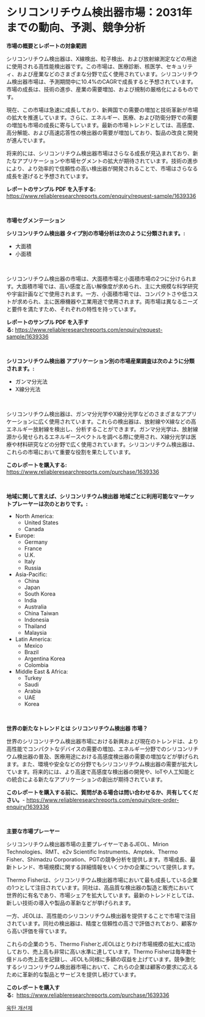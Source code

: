 <p><h1>シリコンリチウム検出器市場：2031年までの動向、予測、競争分析</h1></p><p><strong>市場の概要とレポートの対象範囲</strong></p>
<p><p>シリコンリチウム検出器は、X線検出、粒子検出、および放射線測定などの用途に使用される高性能検出器です。この市場は、医療診断、核医学、セキュリティ、および産業などのさまざまな分野で広く使用されています。シリコンリチウム検出器市場は、予測期間中に10.4%のCAGRで成長すると予想されています。市場の成長は、技術の進歩、産業の需要増加、および規制の厳格化によるものです。</p><p>現在、この市場は急速に成長しており、新興国での需要の増加と技術革新が市場の拡大を推進しています。さらに、エネルギー、医療、および防衛分野での需要の増加も市場の成長に寄与しています。最新の市場トレンドとしては、高感度、高分解能、および高速応答性の検出器の需要が増加しており、製品の改良と開発が進んでいます。</p><p>将来的には、シリコンリチウム検出器市場はさらなる成長が見込まれており、新たなアプリケーションや市場セグメントの拡大が期待されています。技術の進歩により、より効率的で信頼性の高い検出器が開発されることで、市場はさらなる成長を遂げると予想されています。</p></p>
<p><strong>レポートのサンプル PDF を入手する:</strong> <a href="https://www.reliableresearchreports.com/enquiry/request-sample/1639336">https://www.reliableresearchreports.com/enquiry/request-sample/1639336</a></p>
<p>&nbsp;</p>
<p><strong>市場セグメンテーション</strong></p>
<p><strong>シリコンリチウム検出器 タイプ別の市場分析は次のように分類されます。:</strong></p>
<p><ul><li>大面積</li><li>小面積</li></ul></p>
<p>&nbsp;</p>
<p><p>シリコンリチウム検出器の市場は、大面積市場と小面積市場の2つに分けられます。大面積市場では、高い感度と高い解像度が求められ、主に大規模な科学研究や宇宙計画などで使用されます。一方、小面積市場では、コンパクトさや低コストが求められ、主に医療機器や工業用途で使用されます。両市場は異なるニーズと要件を満たすため、それぞれの特性を持っています。</p></p>
<p><strong>レポートのサンプル PDF を入手する:</strong>&nbsp;<a href="https://www.reliableresearchreports.com/enquiry/request-sample/1639336">https://www.reliableresearchreports.com/enquiry/request-sample/1639336</a></p>
<p>&nbsp;</p>
<p><strong> シリコンリチウム検出器 アプリケーション別の市場産業調査は次のように分類されます。:</strong></p>
<p><ul><li>ガンマ分光法</li><li>X線分光法</li></ul></p>
<p>&nbsp;</p>
<p><p>シリコンリチウム検出器は、ガンマ分光学やX線分光学などのさまざまなアプリケーションに広く使用されています。これらの検出器は、放射線やX線などの高エネルギー放射線を検出し、分析することができます。ガンマ分光学は、放射線源から発せられるエネルギースペクトルを調べる際に使用され、X線分光学は医療や材料研究などの分野で広く使用されています。シリコンリチウム検出器は、これらの市場において重要な役割を果たしています。</p></p>
<p><strong>このレポートを購入する:</strong>&nbsp; <a href="https://www.reliableresearchreports.com/purchase/1639336">https://www.reliableresearchreports.com/purchase/1639336</a></p>
<p>&nbsp;</p>
<p><strong>地域に関して言えば、シリコンリチウム検出器 地域ごとに利用可能なマーケットプレーヤーは次のとおりです。:</strong></p>
<p><ul>
    <li>
        North America:
        <ul>
            <li>United States</li>
            <li>Canada</li>
        </ul>
    </li>
    <li>
        Europe:
        <ul>
            <li>Germany</li>
            <li>France</li>
            <li>U.K.</li>
            <li>Italy</li>
            <li>Russia</li>
        </ul>
    </li>
    <li>
        Asia-Pacific:
        <ul>
            <li>China</li>
            <li>Japan</li>
            <li>South Korea</li>
            <li>India</li>
            <li>Australia</li>
            <li>China Taiwan</li>
            <li>Indonesia</li>
            <li>Thailand</li>
            <li>Malaysia</li>
        </ul>
    </li>
    <li>
        Latin America:
        <ul>
            <li>Mexico</li>
            <li>Brazil</li>
            <li>Argentina Korea</li>
            <li>Colombia</li>
        </ul>
    </li>
    <li>
        Middle East & Africa:
        <ul>
            <li>Turkey</li>
            <li>Saudi</li>
            <li>Arabia</li>
            <li>UAE</li>
            <li>Korea</li>
        </ul>
    </li>
    </ul></p>
<p>&nbsp;</p>
<p><strong>世界の新たなトレンドとは シリコンリチウム検出器 市場？</strong></p>
<p><p>世界のシリコンリチウム検出器市場における新興および現在のトレンドは、より高性能でコンパクトなデバイスの需要の増加、エネルギー分野でのシリコンリチウム検出器の普及、医療用途における高感度検出器の需要の増加などが挙げられます。また、環境や安全などの分野でもシリコンリチウム検出器の需要が拡大しています。将来的には、より高速で高感度な検出器の開発や、IoTや人工知能との統合による新たなアプリケーションの創出が期待されています。</p></p>
<p><strong>このレポートを購入する前に、質問がある場合は問い合わせるか、共有してください。</strong>- <a href="https://www.reliableresearchreports.com/enquiry/pre-order-enquiry/1639336">https://www.reliableresearchreports.com/enquiry/pre-order-enquiry/1639336</a></p>
<p>&nbsp;</p>
<p><strong>主要な市場プレーヤー</strong></p>
<p><p>シリコンリチウム検出器市場の主要プレイヤーであるJEOL、Mirion Technologies、RMT、e2v Scientific Instruments、Amptek、Thermo Fisher、Shimadzu Corporation、PGTの競争分析を提供します。市場成長、最新トレンド、市場規模に関する詳細情報をいくつかの企業について提供します。</p><p>Thermo Fisherは、シリコンリチウム検出器市場において最も成長している企業の1つとして注目されています。同社は、高品質な検出器の製造と販売において世界的に有名であり、市場シェアを拡大しています。最新のトレンドとしては、新しい技術の導入や製品の革新などが挙げられます。</p><p>一方、JEOLは、高性能のシリコンリチウム検出器を提供することで市場で注目されています。同社の検出器は、精度と信頼性の高さで評価されており、顧客から高い評価を得ています。</p><p>これらの企業のうち、Thermo FisherとJEOLはとりわけ市場規模の拡大に成功しており、売上高も非常に高い水準に達しています。Thermo Fisherは毎年数十億ドルの売上高を記録し、JEOLも同様に多額の収益を上げています。競争激化するシリコンリチウム検出器市場において、これらの企業は顧客の要求に応えるために革新的な製品とサービスを提供し続けています。</p></p>
<p><strong>このレポートを購入する:</strong>&nbsp;&nbsp;<a href="https://www.reliableresearchreports.com/purchase/1639336">https://www.reliableresearchreports.com/purchase/1639336</a></p>
<p><p><a href="https://github.com/iansanftyord09878/Market-Research-Report-List-1/blob/main/49817968702.md">옥탄 개선제</a></p></p>